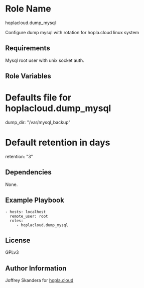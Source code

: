 Role Name
=========
hoplacloud.dump_mysql


Configure dump mysql with rotation for hopla.cloud linux system

Requirements
------------

Mysql root user with unix socket auth.

Role Variables
--------------

# Defaults file for hoplacloud.dump_mysql
dump_dir: "/var/mysql_backup"

# Default retention in days
retention: "3"

Dependencies
------------

None.

Example Playbook
----------------

    - hosts: localhost
      remote_user: root
      roles:
         - hoplacloud.dump_mysql

License
-------

GPLv3

Author Information
------------------

Joffrey Skandera for [hopla.cloud](https://hopla.cloud)
